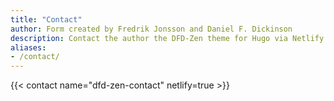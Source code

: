 ```yaml
---
title: "Contact"
author: Form created by Fredrik Jonsson and Daniel F. Dickinson
description: Contact the author the DFD-Zen theme for Hugo via Netlify.
aliases:
- /contact/
---
```


{{< contact name="dfd-zen-contact" netlify=true >}}